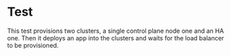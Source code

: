 Test
====

This test provisions two clusters, a single control plane node one and an HA one.
Then it deploys an app into the clusters and waits for the load balancer to be provisioned.